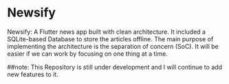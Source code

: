 # Newsify

Newsify: A Flutter news app built with clean architecture. It included a SQLite-based Database to store the articles offline. The main purpose of implementing the architecture is the separation of concern (SoC). It will be easier if we can work by focusing on one thing at a time.

##note:
This Repository is still under development and I will continue to add new features to it.
